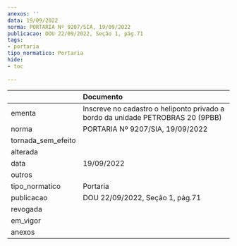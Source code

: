 ```yaml
---
anexos: ''
data: 19/09/2022
norma: PORTARIA Nº 9207/SIA, 19/09/2022
publicacao: DOU 22/09/2022, Seção 1, pág.71
tags:
- portaria
tipo_normatico: Portaria
hide: 
- toc 
 
---
```


|                    | Documento                                                                       |
|:-------------------|:--------------------------------------------------------------------------------|
| ementa             | Inscreve no cadastro o heliponto privado a bordo da unidade PETROBRAS 20 (9PBB) |
| norma              | PORTARIA Nº 9207/SIA, 19/09/2022                                                |
| tornada_sem_efeito |                                                                                 |
| alterada           |                                                                                 |
| data               | 19/09/2022                                                                      |
| outros             |                                                                                 |
| tipo_normatico     | Portaria                                                                        |
| publicacao         | DOU 22/09/2022, Seção 1, pág.71                                                 |
| revogada           |                                                                                 |
| em_vigor           |                                                                                 |
| anexos             |                                                                                 |